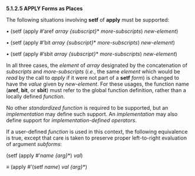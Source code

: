 **5.1.2.5 APPLY Forms as Places** 

The following situations involving **setf** of **apply** must be supported: 

*•* (setf (apply #’aref *array \{subscript\}*\* *more-subscripts*) *new-element*) 

*•* (setf (apply #’bit *array \{subscript\}*\* *more-subscripts*) *new-element*) 

*•* (setf (apply #’sbit *array \{subscript\}*\* *more-subscripts*) *new-element*) 

In all three cases, the *element* of *array* designated by the concatenation of *subscripts* and *more-subscripts* (*i.e.*, the same *element* which would be *read* by the call to *apply* if it were not part of a **setf** *form*) is changed to have the *value* given by *new-element*. For these usages, the function name (**aref**, **bit**, or **sbit**) must refer to the global function definition, rather than a locally defined *function*. 

No other *standardized function* is required to be supported, but an *implementation* may define such support. An *implementation* may also define support for *implementation-defined operators*. 

If a user-defined *function* is used in this context, the following equivalence is true, except that care is taken to preserve proper left-to-right evaluation of argument *subforms*: 

(setf (apply #’*name \{arg\}*\*) *val*) 

*≡* (apply #’(setf *name*) *val \{arg\}*\*) 

